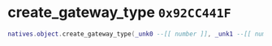 # create_gateway_type `0x92CC441F`

```lua
natives.object.create_gateway_type(_unk0 --[[ number ]], _unk1 --[[ number ]])
```
